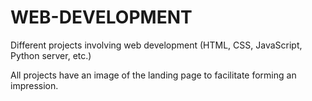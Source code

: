 # WEB-DEVELOPMENT
Different projects involving web development (HTML, CSS, JavaScript, Python server, etc.)

All projects have an image of the landing page to facilitate forming an impression.
